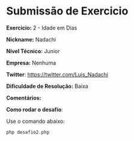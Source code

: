 # Submissão de Exercicio

**Exercicio:** 2 - Idade em Dias

**Nickname:** Nadachi

**Nível Técnico:** Junior

**Empresa:** Nenhuma

**Twitter**: https://twitter.com/Luis_Nadachi

**Dificuldade de Resolução:** Baixa

**Comentários:** 

**Como rodar o desafio**:

Use o comando abaixo:
```bash
php desafio2.php
```